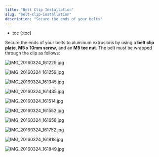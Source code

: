 ```yaml
---
title: "Belt Clip Installation"
slug: "belt-clip-installation"
description: "Secure the ends of your belts"
---
```


* toc
{:toc}

Secure the ends of your belts to aluminum extrusions by using a **belt clip plate**, **M5 x 10mm screw**, and an **M5 tee nut**. The belt must be wrapped through the clip as follows:

![IMG_20160324_161229.jpg](_images/IMG_20160324_161229.jpg)



![IMG_20160324_161259.jpg](_images/IMG_20160324_161259.jpg)



![IMG_20160324_161345.jpg](_images/IMG_20160324_161345.jpg)



![IMG_20160324_161435.jpg](_images/IMG_20160324_161435.jpg)



![IMG_20160324_161514.jpg](_images/IMG_20160324_161514.jpg)



![IMG_20160324_161552.jpg](_images/IMG_20160324_161552.jpg)



![IMG_20160324_161658.jpg](_images/IMG_20160324_161658.jpg)



![IMG_20160324_161752.jpg](_images/IMG_20160324_161752.jpg)



![IMG_20160324_161818.jpg](_images/IMG_20160324_161818.jpg)



![IMG_20160324_161849.jpg](_images/IMG_20160324_161849.jpg)

